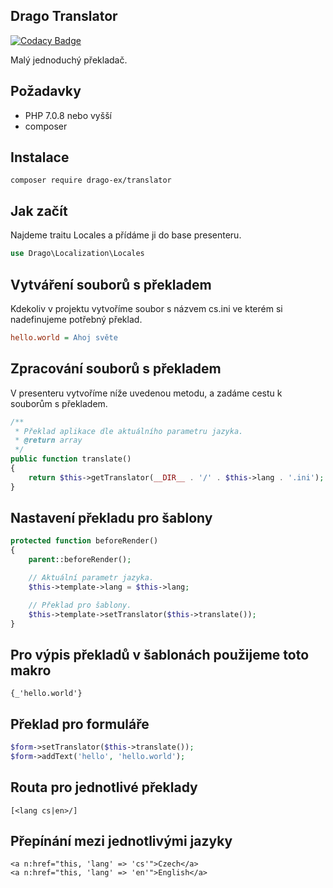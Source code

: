 ## Drago Translator

[![Codacy Badge](https://api.codacy.com/project/badge/Grade/c816f793fb404487ad7a565c4374ae74)](https://www.codacy.com/app/accgit/translator?utm_source=github.com&utm_medium=referral&utm_content=drago-ex/translator&utm_campaign=badger)

Malý jednoduchý překladač.

## Požadavky

- PHP 7.0.8 nebo vyšší
- composer

## Instalace

```
composer require drago-ex/translator
```

## Jak začít

Najdeme traitu Locales a přídáme ji do base presenteru.

```php
use Drago\Localization\Locales
```

## Vytváření souborů s překladem

Kdekoliv v projektu vytvoříme soubor s názvem cs.ini ve kterém si nadefinujeme potřebný překlad.

```ini
hello.world = Ahoj světe
```

## Zpracování souborů s překladem

V presenteru vytvoříme níže uvedenou metodu, a zadáme cestu k souborům s překladem.

```php
/**
 * Překlad aplikace dle aktuálního parametru jazyka.
 * @return array
 */
public function translate()
{
	return $this->getTranslator(__DIR__ . '/' . $this->lang . '.ini');
}
```

## Nastavení překladu pro šablony

```php
protected function beforeRender()
{
	parent::beforeRender();

	// Aktuální parametr jazyka.
	$this->template->lang = $this->lang;

	// Překlad pro šablony.
	$this->template->setTranslator($this->translate());
}
```

## Pro výpis překladů v šablonách použijeme toto makro

```latte
{_'hello.world'}
```

## Překlad pro formuláře

```php
$form->setTranslator($this->translate());
$form->addText('hello', 'hello.world');
```

## Routa pro jednotlivé překlady

```
[<lang cs|en>/]
```

## Přepínání mezi jednotlivými jazyky

```latte
<a n:href="this, 'lang' => 'cs'">Czech</a>
<a n:href="this, 'lang' => 'en'">English</a>
```
